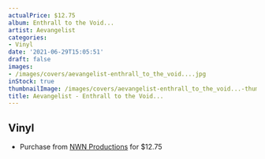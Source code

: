 ```yaml
---
actualPrice: $12.75
album: Enthrall to the Void...
artist: Aevangelist
categories:
- Vinyl
date: '2021-06-29T15:05:51'
draft: false
images:
- /images/covers/aevangelist-enthrall_to_the_void....jpg
inStock: true
thumbnailImage: /images/covers/aevangelist-enthrall_to_the_void...-thumb.jpg
title: Aevangelist - Enthrall to the Void...
---
```


## Vinyl
* Purchase from [NWN Productions](http://shop.nwnprod.com/index.php?route=product/product&path=75&product_id=2729&sort=pd.name&order=ASC) for $12.75

